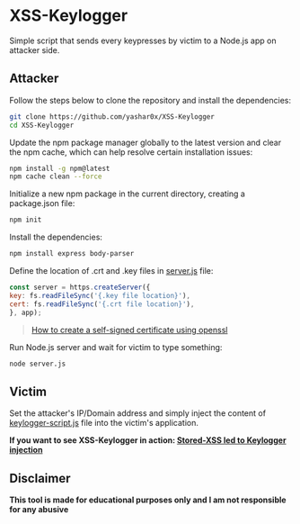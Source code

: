 # XSS-Keylogger
Simple script that sends every keypresses by victim to a Node.js app on attacker side.

## Attacker
Follow the steps below to clone the repository and install the dependencies:

```bash
git clone https://github.com/yashar0x/XSS-Keylogger
cd XSS-Keylogger
```

Update the npm package manager globally to the latest version and clear the npm cache, which can help resolve certain installation issues:

```bash
npm install -g npm@latest
npm cache clean --force
```

Initialize a new npm package in the current directory, creating a package.json file:

```bash
npm init
```

Install the dependencies:

```bash
npm install express body-parser
```

Define the location of .crt and .key files in [server.js](server.js) file:

```javascript
const server = https.createServer({
key: fs.readFileSync('{.key file location}'),
cert: fs.readFileSync('{.crt file location}'),
}, app);
```

> [How to create a self-signed certificate using openssl](https://devopscube.com/create-self-signed-certificates-openssl/)

Run Node.js server and wait for victim to type something:

```bash
node server.js
```

## Victim

Set the attacker's IP/Domain address and simply inject the content of [keylogger-script.js](keylogger-script.js) file into the victim's application.

**If you want to see XSS-Keylogger in action: [Stored-XSS led to Keylogger injection](https://infosecwriteups.com/stored-xss-led-to-keylogger-injection-c788ab681eb)**

## Disclaimer
**This tool is made for educational purposes only and I am not responsible for any abusive**

